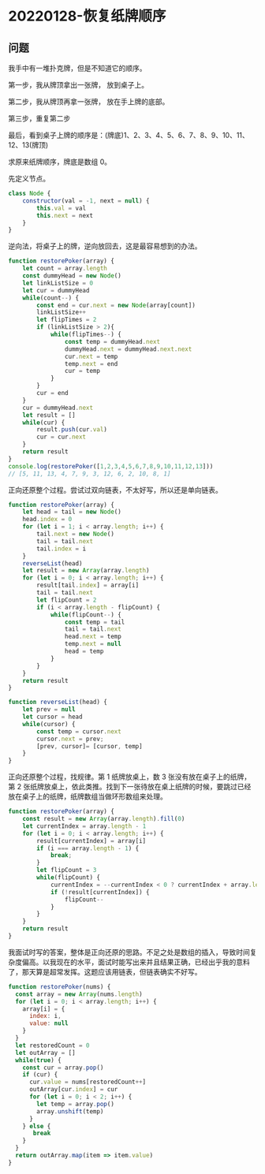 # 20220128-恢复纸牌顺序

## 问题

我手中有一堆扑克牌，但是不知道它的顺序。

第一步，我从牌顶拿出一张牌， 放到桌子上。

第二步，我从牌顶再拿一张牌， 放在手上牌的底部。

第三步，重复第二步

最后，看到桌子上牌的顺序是：(牌底)1、2、3、4、5、6、7、8、9、10、11、12、13(牌顶)

求原来纸牌顺序，牌底是数组 0。

先定义节点。 

```JavaScript
class Node {
	constructor(val = -1, next = null) {
		this.val = val
		this.next = next
	}
}
```

逆向法，将桌子上的牌，逆向放回去，这是最容易想到的办法。

```JavaScript
function restorePoker(array) {
	let count = array.length
	const dummyHead = new Node()
	let linkListSize = 0
	let cur = dummyHead
	while(count--) {
		const end = cur.next = new Node(array[count])
		linkListSize++
		let flipTimes = 2
		if (linkListSize > 2){
			while(flipTimes--) {
				const temp = dummyHead.next
				dummyHead.next = dummyHead.next.next
				cur.next = temp
				temp.next = end
				cur = temp
			}
		}
		cur = end
	}
	cur = dummyHead.next
	let result = []
	while(cur) {
		result.push(cur.val)
		cur = cur.next
	}
	return result
}
console.log(restorePoker([1,2,3,4,5,6,7,8,9,10,11,12,13]))
// [5, 11, 13, 4, 7, 9, 3, 12, 6, 2, 10, 8, 1]
```

正向还原整个过程。尝试过双向链表，不太好写，所以还是单向链表。

```JavaScript
function restorePoker(array) {
	let head = tail = new Node()
	head.index = 0
	for (let i = 1; i < array.length; i++) {
		tail.next = new Node()
		tail = tail.next
		tail.index = i
	}
	reverseList(head)
	let result = new Array(array.length)
	for (let i = 0; i < array.length; i++) {
		result[tail.index] = array[i]
		tail = tail.next
		let flipCount = 2
		if (i < array.length - flipCount) {
			while(flipCount--) {
				const temp = tail	
				tail = tail.next
				head.next = temp
				temp.next = null
				head = temp
			}
		}
	}
	return result
}

function reverseList(head) {
	let prev = null
	let cursor = head
	while(cursor) {
		const temp = cursor.next
		cursor.next = prev;
		[prev, cursor]= [cursor, temp]
	}
}
```

正向还原整个过程，找规律。第 1 纸牌放桌上，数 3 张没有放在桌子上的纸牌，第 2 张纸牌放桌上，依此类推。找到下一张待放在桌上纸牌的时候，要跳过已经放在桌子上的纸牌，纸牌数组当做环形数组来处理。

```JavaScript
function restorePoker(array) {
	const result = new Array(array.length).fill(0)
	let currentIndex = array.length - 1
	for (let i = 0; i < array.length; i++) {
		result[currentIndex] = array[i]
		if (i === array.length - 1) {
			break;
		}
		let flipCount = 3
		while(flipCount) {
			currentIndex = --currentIndex < 0 ? currentIndex + array.length : currentIndex
			if (!result[currentIndex]) {
				flipCount--
			}
		}
	}
	return result
}
```

我面试时写的答案，整体是正向还原的思路。不足之处是数组的插入，导致时间复杂度偏高。以我现在的水平，面试时能写出来并且结果正确，已经出乎我的意料了，那天算是超常发挥。这题应该用链表，但链表确实不好写。

```JavaScript
function restorePoker(nums) {
  const array = new Array(nums.length)
  for (let i = 0; i < array.length; i++) {
    array[i] = {
      index: i,
      value: null
    }
  }
  let restoredCount = 0
  let outArray = []
  while(true) {
    const cur = array.pop()
    if (cur) {
      cur.value = nums[restoredCount++]
      outArray[cur.index] = cur
      for (let i = 0; i < 2; i++) {
        let temp = array.pop()
        array.unshift(temp)
      }    
    } else {
       break
    }
  }
  return outArray.map(item => item.value)
}
```





